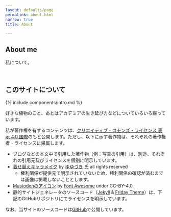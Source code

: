 ```yaml
---
layout: defaults/page
permalink: about.html
narrow: true
title: About

---
```


## About me

私について。

<br>

## このサイトについて

{% include components/intro.md %}

好きな植物のこと、あとはアカデミアの生き延び方などについていろいろ綴っています。

私が著作権を有するコンテンツは、[クリエイティブ・コモンズ・ライセンス 表示 4.0 国際](https://creativecommons.org/licenses/by/4.0/deed.ja)のもと公開します。ただし、以下に示す著作物は、それぞれの著作権者・ライセンスに帰属します。

- ブログなどの本文中で引用した著作物（例：写真の引用）は、別途、それぞれの引用元及びライセンスを個別に明示しています。
- [着せ替えキャラメイク](https://www.pixiv.net/artworks/72376084) by [ゆゆづき](https://www.pixiv.net/users/34513911) 氏 all rights reserved
  - 権利関係が提供元で明示されていないため、権利関係の確認が済むまでは画像は掲載しないこととします。
- [Mastodonのアイコン](https://commons.wikimedia.org/wiki/File:Font_Awesome_5_brands_mastodon.svg) by [Font Awesome](https://fontawesome.com) under CC-BY-4.0
- 静的サイトジェネレータのソースコード（[Jekyll](http://jekyllrb-ja.github.io) & [Friday Theme](https://sfreytag.github.io/friday-theme/)）は、下記のGitHubリポジトリにてライセンスを明示しています。

なお、当サイトのソースコードは[GitHub](https://github.com/hakobera-ss/hakobera-ss.github.io)で公開しています。

